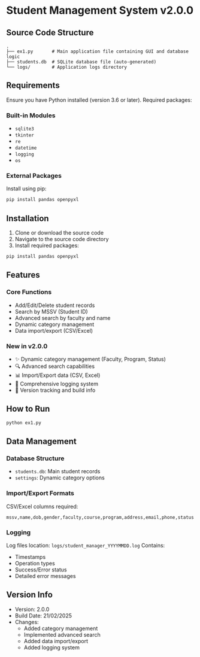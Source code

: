# Student Management System v2.0.0

## Source Code Structure

```
.
├── ex1.py       # Main application file containing GUI and database logic
├── students.db  # SQLite database file (auto-generated)
└── logs/        # Application logs directory
```

## Requirements

Ensure you have Python installed (version 3.6 or later). Required packages:

### Built-in Modules

- `sqlite3`
- `tkinter`
- `re`
- `datetime`
- `logging`
- `os`

### External Packages

Install using pip:

```bash
pip install pandas openpyxl
```

## Installation

1. Clone or download the source code
2. Navigate to the source code directory
3. Install required packages:

```bash
pip install pandas openpyxl
```

## Features

### Core Functions

- Add/Edit/Delete student records
- Search by MSSV (Student ID)
- Advanced search by faculty and name
- Dynamic category management
- Data import/export (CSV/Excel)

### New in v2.0.0

- ✨ Dynamic category management (Faculty, Program, Status)
- 🔍 Advanced search capabilities
- 📊 Import/Export data (CSV, Excel)
- 📝 Comprehensive logging system
- 🔄 Version tracking and build info

## How to Run

```bash
python ex1.py
```

## Data Management

### Database Structure

- `students.db`: Main student records
- `settings`: Dynamic category options

### Import/Export Formats

CSV/Excel columns required:

```
mssv,name,dob,gender,faculty,course,program,address,email,phone,status
```

### Logging

Log files location: `logs/student_manager_YYYYMMDD.log`
Contains:

- Timestamps
- Operation types
- Success/Error status
- Detailed error messages

## Version Info

- Version: 2.0.0
- Build Date: 21/02/2025
- Changes:
  - Added category management
  - Implemented advanced search
  - Added data import/export
  - Added logging system
